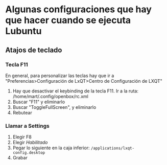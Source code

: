 # Algunas configuraciones que hay que hacer cuando se ejecuta Lubuntu

## Atajos de teclado

### Tecla F11
En general, para personalizar las teclas hay que ir a "Preferencias>Configuración de
LxQT>Centro de Configuración de LXQT"

1. Hay que desactivar el keybinding de la tecla F11. Ir a la ruta: /home/mart/.config/openbox/rc.xml
2. Buscar "F11" y eliminarlo
3. Buscar "ToggleFullScreen", y eliminarlo
4. Rebutear

### Llamar a Settings

1. Elegir F8
2. Elegir *Habilitado*
3. Pegar lo siguiente en la caja inferior: `/applications/lxqt-config.desktop`
4. Grabar
